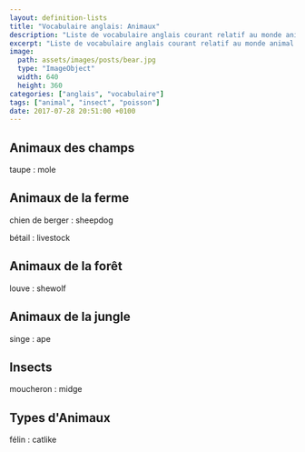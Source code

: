 ```yaml
---
layout: definition-lists
title: "Vocabulaire anglais: Animaux"
description: "Liste de vocabulaire anglais courant relatif au monde animal."
excerpt: "Liste de vocabulaire anglais courant relatif au monde animal."
image:
  path: assets/images/posts/bear.jpg
  type: "ImageObject"
  width: 640
  height: 360
categories: ["anglais", "vocabulaire"]
tags: ["animal", "insect", "poisson"]
date: 2017-07-28 20:51:00 +0100
---
```


## Animaux des champs

taupe
: mole


## Animaux de la ferme

chien de berger
: sheepdog

bétail
: livestock


## Animaux de la forêt

louve
: shewolf


## Animaux de la jungle

singe
: ape


## Insects

moucheron
: midge


## Types d'Animaux

félin
: catlike
